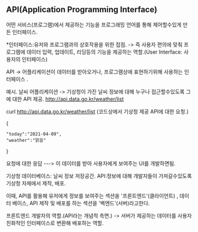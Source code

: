 ## API(Application Programming Interface)

어떤 서비스(프로그램)에서 제공하는 기능을 프로그래밍 언어를 통해 제어할수있게 만든 인터페이스.

*인터페이스:유저와 프로그램과의 상호작용을 위한 접점. -> 즉  사용자 편의에 맞춰 프로그램에 데이터 입력, 업데이트, 리딩등의 기능을 제공하는 역할.(User Interface: 사용자의 인터페이스)

API -> 어플리케이션이 데이터를 받아오거나, 프로그램상에 
 표현하기위해 사용하는 인터페이스 .


 예시. 
 날씨 어플리케이션 -> 기상청이 가진 날씨 정보에 대해 누구나 접근할수있도록 그에 대한 API 제공.
  http://api.data.go.kr/weather/list

 curl  http://api.data.go.kr/weather/list  (코드상에서 기상청 제공 API에 대한 요청.)

 {

    "today":"2021-04-09", 
    "weather":"맑음"
 }

 요청에 대한 응답   ---> 이 데이터를 받아 사용자에게 보여주는 UI를 개발하면됨.



 기상청 데이터베이스: 날씨 정보 저장공간.
 API:정보에 대해 개발자들이 가져갈수있도록 기상청 자체에서 제작, 배포. 

 이때, API를 활용해 유저에게 정보를 보여주는 섹션을 '프론트엔드'(클라이언트) , 데이터 베이스, API 제작 및 배포를 하는 섹션을 '벡엔드'(서버)라고한다.


 
 프론트엔드 개발자의 역할.(API라는 개념적 측면.)
-> 서버가 제공하는 데이터를 사용자친화적인 인터페이스로 변환해 배포하는 역할.